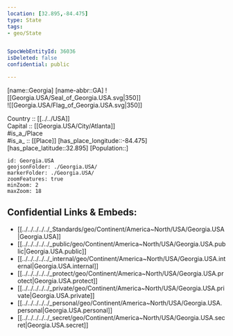 ```yaml
---
location: [32.895,-84.475] 
type: State
tags:
- geo/State


SpocWebEntityId: 36036
isDeleted: false
confidential: public

---
```

[name::Georgia] 
[name-abbr::GA] 
![[Georgia.USA/Seal_of_Georgia.USA.svg|350]]  
![[Georgia.USA/Flag_of_Georgia.USA.svg|350]]  

Country :: [[../../USA]]  
Capital :: [[Georgia.USA/City/Atlanta]]  
#is_a_/Place  
#is_a_ :: [[Place]] 
[has_place_longitude::-84.475] 
[has_place_latitude::32.895] 
[Population::] 



```leaflet
id: Georgia.USA
geojsonFolder: ./Georgia.USA/
markerFolder: ./Georgia.USA/
zoomFeatures: true 
minZoom: 2 
maxZoom: 18
```


## Confidential Links & Embeds: 
- [[../../../../../_Standards/geo/Continent/America~North/USA/Georgia.USA|Georgia.USA]] 
- [[../../../../../_public/geo/Continent/America~North/USA/Georgia.USA.public|Georgia.USA.public]] 
- [[../../../../../_internal/geo/Continent/America~North/USA/Georgia.USA.internal|Georgia.USA.internal]] 
- [[../../../../../_protect/geo/Continent/America~North/USA/Georgia.USA.protect|Georgia.USA.protect]] 
- [[../../../../../_private/geo/Continent/America~North/USA/Georgia.USA.private|Georgia.USA.private]] 
- [[../../../../../_personal/geo/Continent/America~North/USA/Georgia.USA.personal|Georgia.USA.personal]] 
- [[../../../../../_secret/geo/Continent/America~North/USA/Georgia.USA.secret|Georgia.USA.secret]] 
